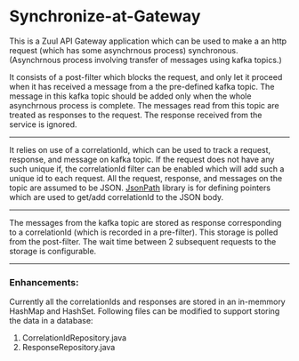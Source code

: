 # Synchronize-at-Gateway

This is a Zuul API Gateway application which can be used to make a an http request (which has some asynchrnous 
process) synchronous. (Asynchrnous process involving transfer of messages using kafka topics.) 

It consists of a post-filter which blocks the request, and only let it proceed when it has received a message from a 
the pre-defined kafka topic. The message in this kafka topic should be added only when the whole asynchrnous process is 
complete. The messages read from this topic are treated as responses to the request. The response received from the service is 
ignored. 


-------------------------

It relies on use of a correlationId, which can be used to track a request, response, and message on kafka topic. If 
the request does not have any such unique if, the correlationId filter can be enabled which will add such a unique id
 to each request. All the request, response, and messages on the topic are assumed to be JSON. [JsonPath](https://github.com/json-path/JsonPath) library is 
 for defining pointers which are used to get/add correlationId to the JSON body.

--------------------------

The messages from the kafka topic are stored as response corresponding to a correlationId (which is recorded in a 
pre-filter). This storage is polled from the post-filter. The wait time between 2 subsequent requests to the storage
 is configurable.  


-----------------------

### Enhancements:

Currently all the correlationIds and responses are stored in an in-memmory HashMap and HashSet. Following files can 
be modified to support storing the data in a database:
1. CorrelationIdRepository.java
2. ResponseRepository.java

